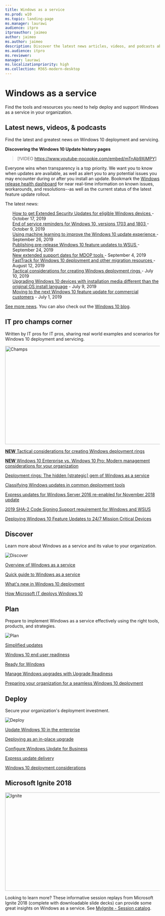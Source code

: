 ```yaml
---
title: Windows as a service  
ms.prod: w10 
ms.topic: landing-page
ms.manager: laurawi
audience: itpro
itproauthor: jaimeo
author: jaimeo
ms.author: jaimeo
description: Discover the latest news articles, videos, and podcasts about Windows as a service. Find resources for using Windows as a service within your organization. 
ms.audience: itpro
ms.reviewer: 
manager: laurawi
ms.localizationpriority: high
ms.collection: M365-modern-desktop
---
```


# Windows as a service

Find the tools and resources you need to help deploy and support Windows as a service in your organization.

## Latest news, videos, & podcasts

Find the latest and greatest news on Windows 10 deployment and servicing.

**Discovering the Windows 10 Update history pages**
> [!VIDEO https://www.youtube-nocookie.com/embed/mTnAb9XjMPY]

Everyone wins when transparency is a top priority. We want you to know when updates are available, as well as alert you to any potential issues you may encounter during or after you install an update. Bookmark the <a href="https://aka.ms/WindowsReleaseHealth">Windows release health dashboard</a> for near real-time information on known issues, workarounds, and resolutions--as well as the current status of the latest feature update rollout.

The latest news:
<ul compact style="list-style: none"> 
<li><a href="https://techcommunity.microsoft.com/t5/Windows-IT-Pro-Blog/How-to-get-Extended-Security-Updates-for-eligible-Windows/ba-p/917807">How to get Extended Security Updates for eligible Windows devices </a> - October 17, 2019</li>
<li><a href="https://techcommunity.microsoft.com/t5/Windows-IT-Pro-Blog/End-of-service-reminders-for-Windows-10-versions-1703-and-1803/ba-p/903715">End of service reminders for Windows 10, versions 1703 and 1803  </a> - October 9, 2019</li>
<li><a href="https://techcommunity.microsoft.com/t5/Windows-IT-Pro-Blog/Using-machine-learning-to-improve-the-Windows-10-update/ba-p/877860">Using machine learning to improve the Windows 10 update experience  </a> - September 26, 2019</li>
<li><a href="https://techcommunity.microsoft.com/t5/Windows-IT-Pro-Blog/Publishing-pre-release-Windows-10-feature-updates-to-WSUS/ba-p/845054
">Publishing pre-release Windows 10 feature updates to WSUS  </a> - September 24, 2019</li>
<li><a href="https://techcommunity.microsoft.com/t5/Windows-IT-Pro-Blog/New-extended-support-dates-for-MDOP-tools/ba-p/837312">New extended support dates for MDOP tools   </a> - September 4, 2019</li>
<li><a href="https://techcommunity.microsoft.com/t5/Windows-IT-Pro-Blog/FastTrack-for-Windows-10-deployment-and-other-migration/ba-p/800406">FastTrack for Windows 10 deployment and other migration resources   </a> - August 12, 2019</li>
<li><a href="https://techcommunity.microsoft.com/t5/Windows-IT-Pro-Blog/Tactical-considerations-for-creating-Windows-deployment-rings/ba-p/746979">Tactical considerations for creating Windows deployment rings   </a> - July 10, 2019</li>
<li><a href="https://techcommunity.microsoft.com/t5/Windows-IT-Pro-Blog/Upgrading-Windows-10-devices-with-installation-media-different/ba-p/746126">Upgrading Windows 10 devices with installation media different than the original OS install language</a> - July 9, 2019</li>
<li><a href="https://techcommunity.microsoft.com/t5/Windows-IT-Pro-Blog/Moving-to-the-next-Windows-10-feature-update-for-commercial/ba-p/732968">Moving to the next Windows 10 feature update for commercial customers</a> - July 1, 2019</li>
</ul>

[See more news](waas-morenews.md). You can also check out the [Windows 10 blog](https://techcommunity.microsoft.com/t5/Windows-10-Blog/bg-p/Windows10Blog).

## IT pro champs corner
Written by IT pros for IT pros, sharing real world examples and scenarios for Windows 10 deployment and servicing.

<img src="images/champs-2.png" alt="Champs" width="640" height="320">

<a href="https://techcommunity.microsoft.com/t5/Windows-IT-Pro-Blog/Tactical-considerations-for-creating-Windows-deployment-rings/ba-p/746979">**NEW** Tactical considerations for creating Windows deployment rings</a>

<a href="https://techcommunity.microsoft.com/t5/Windows-IT-Pro-Blog/Windows-10-Enterprise-vs-Windows-10-Pro-Modern-management/ba-p/720445">**NEW** Windows 10 Enterprise vs. Windows 10 Pro: Modern management considerations for your organization</a>

<a href="https://techcommunity.microsoft.com/t5/Windows-IT-Pro-Blog/Deployment-rings-The-hidden-strategic-gem-of-Windows-as-a/ba-p/659622">Deployment rings: The hidden [strategic] gem of Windows as a service</a>

<a href="https://techcommunity.microsoft.com/t5/Windows-IT-Pro-Blog/Classifying-Windows-updates-in-common-deployment-tools/ba-p/331175">Classifying Windows updates in common deployment tools</a>

<a href="https://docs.microsoft.com/windows-server/get-started/express-updates">Express updates for Windows Server 2016 re-enabled for November 2018 update
</a>

<a href="https://support.microsoft.com/help/4472027/">2019 SHA-2 Code Signing Support requirement for Windows and WSUS</a>

<a href="https://go.microsoft.com/fwlink/?linkid=2005509">Deploying Windows 10 Feature Updates to 24/7 Mission Critical Devices</a>

## Discover

Learn more about Windows as a service and its value to your organization.

<img src="images/discover-land.png" alt="Discover">

<a href="waas-overview.md">Overview of Windows as a service</a>

<a href="waas-quick-start.md">Quick guide to Windows as a service</a>


<a href="../deploy-whats-new.md">What's new in Windows 10 deployment</a>

<a href="https://channel9.msdn.com/events/Ignite/2015/BRK3303">How Microsoft IT deploys Windows 10</a></font>

## Plan

Prepare to implement Windows as a service effectively using the right tools, products, and strategies.

<img src="images/plan-land.png" alt="Plan" />

<a href="https://www.microsoft.com/windowsforbusiness/simplified-updates">Simplified updates</a>

<a href="https://www.microsoft.com/itpro/windows-10/end-user-readiness">Windows 10 end user readiness</a>

<a href="https://developer.microsoft.com/windows/ready-for-windows#/">Ready for Windows</a>

<a href="../upgrade/manage-windows-upgrades-with-upgrade-readiness.md">Manage Windows upgrades with Upgrade Readiness</a>

<a href="https://www.microsoft.com/itshowcase/windows10deployment">Preparing your organization for a seamless Windows 10 deployment</a>

## Deploy

Secure your organization's deployment investment.

<img src="images/deploy-land.png" alt="Deploy" />

<a href="index.md">Update Windows 10 in the enterprise</a>

<a href="https://www.microsoft.com/itshowcase/Article/Content/668/Deploying-Windows-10-at-Microsoft-as-an-inplace-upgrade">Deploying as an in-place upgrade</a>

<a href="waas-configure-wufb.md">Configure Windows Update for Business</a>

<a href="waas-optimize-windows-10-updates.md#express-update-delivery">Express update delivery</a>

<a href="../planning/windows-10-deployment-considerations.md">Windows 10 deployment considerations</a>


## Microsoft Ignite 2018
<img src="images/ignite-land.jpg" alt="Ignite" width="640" height="320"/>

Looking to learn more? These informative session replays from Microsoft Ignite 2018 (complete with downloadable slide decks) can provide some great insights on Windows as a service. See [MyIgnite - Session catalog](https://myignite.techcommunity.microsoft.com/sessions).
